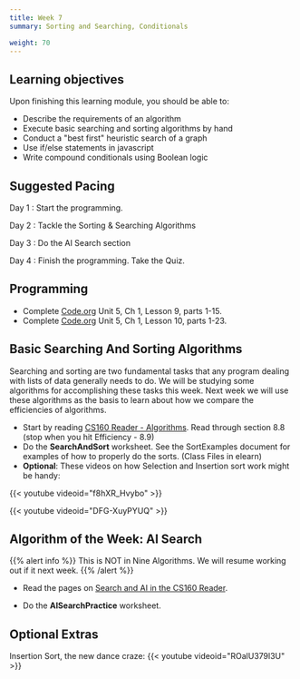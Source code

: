 ```yaml
---
title: Week 7
summary: Sorting and Searching, Conditionals

weight: 70
---
```


## Learning objectives

Upon finishing this learning module, you should be able to:

* Describe the requirements of an algorithm
* Execute basic searching and sorting algorithms by hand
* Conduct a "best first" heuristic search of a graph
* Use if/else statements in javascript
* Write compound conditionals using Boolean logic

## Suggested Pacing

Day 1
: Start the programming.

Day 2
: Tackle the Sorting & Searching Algorithms

Day 3
: Do the AI Search section

Day 4
: Finish the programming. Take the Quiz.

## Programming

* Complete [Code.org](https://studio.code.org/home) Unit 5, Ch 1, Lesson 9, parts 1-15.
* Complete [Code.org](https://studio.code.org/home) Unit 5, Ch 1, Lesson 10, parts 1-23.

## Basic Searching And Sorting Algorithms

Searching and sorting are two fundamental tasks that any program dealing with lists
of data generally needs to do. We will be studying some algorithms for accomplishing
these tasks this week. Next week we will use these algorithms as the basis to learn about
how we compare the efficiencies of algorithms.

* Start by reading [CS160 Reader - Algorithms](http://computerscience.chemeketa.edu/cs160Reader/Algorithms/index.html).
Read through section 8.8 (stop when you hit Efficiency - 8.9)
* Do the **SearchAndSort** worksheet. See the SortExamples document for examples of how to properly
do the sorts. (Class Files in elearn)
* **Optional**: These videos on how Selection and Insertion sort work might be handy:

{{< youtube videoid="f8hXR_Hvybo" >}}

{{< youtube videoid="DFG-XuyPYUQ" >}}

## Algorithm of the Week: AI Search

{{% alert info %}}
This is NOT in Nine Algorithms. We will resume working out if it next week.
{{% /alert %}}

* Read the pages on [Search and AI in the CS160 Reader](http://computerscience.chemeketa.edu/cs160Reader/NineAlgorithms/SearchAI/index.html).

* Do the **AISearchPractice** worksheet.

## Optional Extras

Insertion Sort, the new dance craze:
{{< youtube videoid="ROalU379l3U" >}}